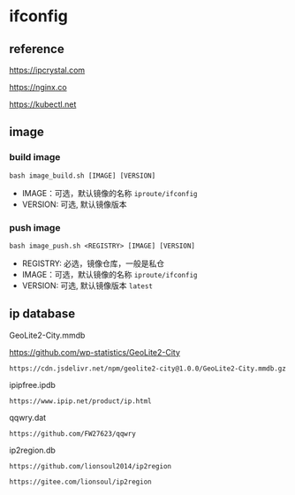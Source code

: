 # ifconfig

## reference

https://ipcrystal.com

https://nginx.co

https://kubectl.net

## image

### build image

```shell
bash image_build.sh [IMAGE] [VERSION]
```

- IMAGE：可选，默认镜像的名称 `iproute/ifconfig`
- VERSION: 可选, 默认镜像版本

### push image

```shell
bash image_push.sh <REGISTRY> [IMAGE] [VERSION]
```

- REGISTRY: 必选，镜像仓库，一般是私仓
- IMAGE：可选，默认镜像的名称 `iproute/ifconfig`
- VERSION: 可选, 默认镜像版本 `latest`

## ip database

GeoLite2-City.mmdb

https://github.com/wp-statistics/GeoLite2-City

```text
https://cdn.jsdelivr.net/npm/geolite2-city@1.0.0/GeoLite2-City.mmdb.gz
```

ipipfree.ipdb

```text
https://www.ipip.net/product/ip.html
```

qqwry.dat

```text
https://github.com/FW27623/qqwry
```

ip2region.db

```text
https://github.com/lionsoul2014/ip2region
```

```text
https://gitee.com/lionsoul/ip2region
```